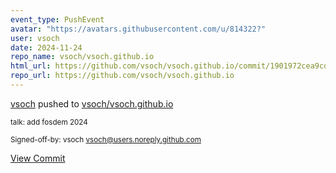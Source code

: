 ```yaml
---
event_type: PushEvent
avatar: "https://avatars.githubusercontent.com/u/814322?"
user: vsoch
date: 2024-11-24
repo_name: vsoch/vsoch.github.io
html_url: https://github.com/vsoch/vsoch.github.io/commit/1901972cea9cdfd784b02253c56f2474bbe86dde
repo_url: https://github.com/vsoch/vsoch.github.io
---
```


<a href='https://github.com/vsoch' target='_blank'>vsoch</a> pushed to <a href='https://github.com/vsoch/vsoch.github.io' target='_blank'>vsoch/vsoch.github.io</a>

<small>talk: add fosdem 2024

Signed-off-by: vsoch <vsoch@users.noreply.github.com></small>

<a href='https://github.com/vsoch/vsoch.github.io/commit/1901972cea9cdfd784b02253c56f2474bbe86dde' target='_blank'>View Commit</a>
